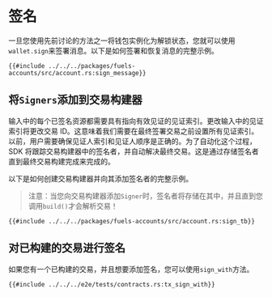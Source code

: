 # 签名

一旦您使用先前讨论的方法之一将钱包实例化为解锁状态，您就可以使用`wallet.sign`来签署消息。以下是如何签署和恢复消息的完整示例。

```rust,ignore
{{#include ../../../packages/fuels-accounts/src/account.rs:sign_message}}
```

## 将`Signers`添加到交易构建器

输入中的每个已签名资源都需要具有指向有效见证的见证索引。更改输入中的见证索引将更改交易 ID。这意味着我们需要在最终签署交易之前设置所有见证索引。以前，用户需要确保见证人索引和见证人顺序是正确的。为了自动化这个过程，SDK 将跟踪交易构建器中的签名者，并自动解决最终交易。这是通过存储签名者直到最终交易构建完成来完成的。

以下是如何创建交易构建器并向其添加签名者的完整示例。

> 注意：当您向交易构建器添加`Signer`时，签名者将存储在其中，并且直到您调用`build()`才会解析交易！

```rust,ignore
{{#include ../../../packages/fuels-accounts/src/account.rs:sign_tb}}
```

## 对已构建的交易进行签名

如果您有一个已构建的交易，并且想要添加签名，您可以使用`sign_with`方法。

```rust,ignore
{{#include ../../../e2e/tests/contracts.rs:tx_sign_with}}
```
